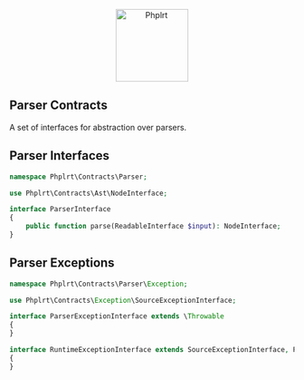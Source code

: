 <p align="center">
    <a href="https://railt.org"><img src="https://avatars2.githubusercontent.com/u/49816277?s=128" width="128" alt="Phplrt" /></a>
</p>

## Parser Contracts

A set of interfaces for abstraction over parsers.

## Parser Interfaces

```php
namespace Phplrt\Contracts\Parser;

use Phplrt\Contracts\Ast\NodeInterface;

interface ParserInterface
{
    public function parse(ReadableInterface $input): NodeInterface;
}
```

## Parser Exceptions

```php
namespace Phplrt\Contracts\Parser\Exception;

use Phplrt\Contracts\Exception\SourceExceptionInterface;

interface ParserExceptionInterface extends \Throwable
{
}

interface RuntimeExceptionInterface extends SourceExceptionInterface, ParserExceptionInterface
{
}
```

